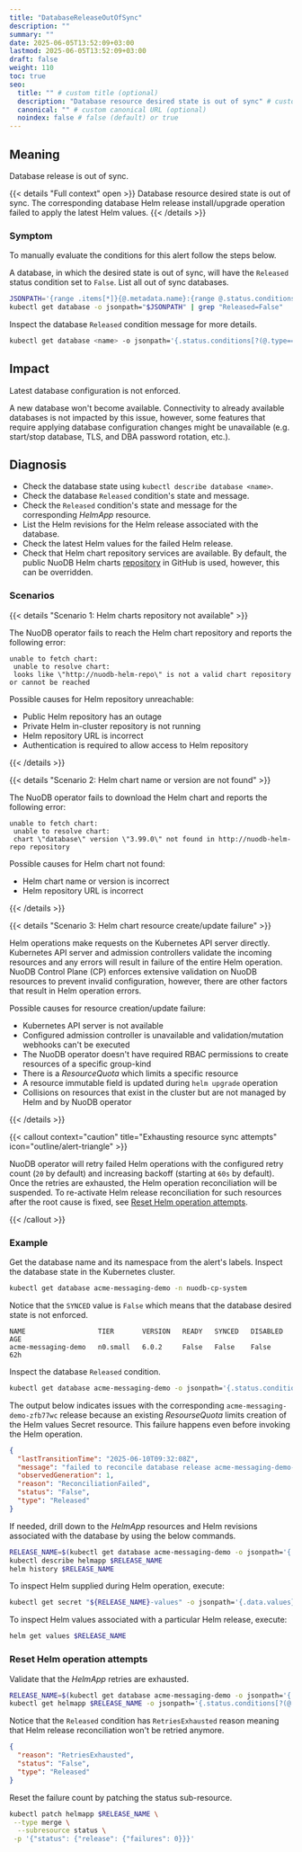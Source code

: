 ```yaml
---
title: "DatabaseReleaseOutOfSync"
description: ""
summary: ""
date: 2025-06-05T13:52:09+03:00
lastmod: 2025-06-05T13:52:09+03:00
draft: false
weight: 110
toc: true
seo:
  title: "" # custom title (optional)
  description: "Database resource desired state is out of sync" # custom description (recommended)
  canonical: "" # custom canonical URL (optional)
  noindex: false # false (default) or true
---
```


## Meaning

Database release is out of sync.

{{< details "Full context" open >}}
Database resource desired state is out of sync.
The corresponding database Helm release install/upgrade operation failed to apply the latest Helm values.
{{< /details >}}

### Symptom

To manually evaluate the conditions for this alert follow the steps below.

A database, in which the desired state is out of sync, will have the `Released` status condition set to `False`.
List all out of sync databases.

```sh
JSONPATH='{range .items[*]}{@.metadata.name}:{range @.status.conditions[?(@.type=="Released")]}{@.type}={@.status}{"\n"}{end}{end}'
kubectl get database -o jsonpath="$JSONPATH" | grep "Released=False"
```

Inspect the database `Released` condition message for more details.

```sh
kubectl get database <name> -o jsonpath='{.status.conditions[?(@.type=="Released")]}' | jq
```

## Impact

Latest database configuration is not enforced.

A new database won't become available.
Connectivity to already available databases is not impacted by this issue, however, some features that require applying database configuration changes might be unavailable (e.g. start/stop database, TLS, and DBA password rotation, etc.).

## Diagnosis

- Check the database state using `kubectl describe database <name>`.
- Check the database `Released` condition's state and message.
- Check the `Released` condition's state and message for the corresponding _HelmApp_ resource.
- List the Helm revisions for the Helm release associated with the database.
- Check the latest Helm values for the failed Helm release.
- Check that Helm chart repository services are available.
By default, the public NuoDB Helm charts [repository](https://nuodb.github.io/nuodb-helm-charts) in GitHub is used, however, this can be overridden.

### Scenarios

{{< details "Scenario 1: Helm charts repository not available" >}}

The NuoDB operator fails to reach the Helm chart repository and reports the following error:

```text
unable to fetch chart:
 unable to resolve chart:
 looks like \"http://nuodb-helm-repo\" is not a valid chart repository or cannot be reached
```

Possible causes for Helm repository unreachable:

- Public Helm repository has an outage
- Private Helm in-cluster repository is not running
- Helm repository URL is incorrect
- Authentication is required to allow access to Helm repository

{{< /details >}}

{{< details "Scenario 2: Helm chart name or version are not found" >}}

The NuoDB operator fails to download the Helm chart and reports the following error:

```text
unable to fetch chart:
 unable to resolve chart:
 chart \"database\" version \"3.99.0\" not found in http://nuodb-helm-repo repository
```

Possible causes for Helm chart not found:

- Helm chart name or version is incorrect
- Helm repository URL is incorrect

{{< /details >}}

{{< details "Scenario 3: Helm chart resource create/update failure" >}}

Helm operations make requests on the Kubernetes API server directly.
Kubernetes API server and admission controllers validate the incoming resources and any errors will result in failure of the entire Helm operation.
NuoDB Control Plane (CP) enforces extensive validation on NuoDB resources to prevent invalid configuration, however, there are other factors that result in Helm operation errors.

Possible causes for resource creation/update failure:

- Kubernetes API server is not available
- Configured admission controller is unavailable and validation/mutation webhooks can't be executed
- The NuoDB operator doesn't have required RBAC permissions to create resources of a specific group-kind
- There is a _ResourceQuota_ which limits a specific resource
- A resource immutable field is updated during `helm upgrade` operation
- Collisions on resources that exist in the cluster but are not managed by Helm and by NuoDB operator

{{< /details >}}

{{< callout context="caution" title="Exhausting resource sync attempts" icon="outline/alert-triangle" >}}

NuoDB operator will retry failed Helm operations with the configured retry count (`20` by default) and increasing backoff (starting at `60s` by default).
Once the retries are exhausted, the Helm operation reconciliation will be suspended.
To re-activate Helm release reconciliation for such resources after the root cause is fixed, see [Reset Helm operation attempts](#reset-helm-operation-attempts).

{{< /callout >}}

### Example

Get the database name and its namespace from the alert's labels.
Inspect the database state in the Kubernetes cluster.

```sh
kubectl get database acme-messaging-demo -n nuodb-cp-system
```

Notice that the `SYNCED` value is `False` which means that the database desired state is not enforced.

```text
NAME                  TIER       VERSION   READY   SYNCED   DISABLED   AGE
acme-messaging-demo   n0.small   6.0.2     False   False    False      62h
```

Inspect the database `Released` condition.

```sh
kubectl get database acme-messaging-demo -o jsonpath='{.status.conditions[?(@.type=="Released")]}' | jq
```

The output below indicates issues with the corresponding `acme-messaging-demo-zfb77wc` release because an existing _ResourseQuota_ limits creation of the Helm values Secret resource.
This failure happens even before invoking the Helm operation.

```json
{
  "lastTransitionTime": "2025-06-10T09:32:08Z",
  "message": "failed to reconcile database release acme-messaging-demo-zfb77wc: unable to process Secret default/acme-messaging-demo-zfb77wc-values: secrets \"acme-messaging-demo-zfb77wc-values\" is forbidden: exceeded quota: quota-account, requested: count/secrets=1, used: count/secrets=500, limited: count/secrets=500",
  "observedGeneration": 1,
  "reason": "ReconciliationFailed",
  "status": "False",
  "type": "Released"
}
```

If needed, drill down to the _HelmApp_ resources and Helm revisions associated with the database by using the below commands.

```sh
RELEASE_NAME=$(kubectl get database acme-messaging-demo -o jsonpath='{.spec.template.releaseName}')
kubectl describe helmapp $RELEASE_NAME
helm history $RELEASE_NAME
```

To inspect Helm supplied during Helm operation, execute:

```sh
kubectl get secret "${RELEASE_NAME}-values" -o jsonpath='{.data.values}' | base64 -d
```

To inspect Helm values associated with a particular Helm release, execute:

```sh
helm get values $RELEASE_NAME
```

### Reset Helm operation attempts

Validate that the _HelmApp_ retries are exhausted.

```sh
RELEASE_NAME=$(kubectl get database acme-messaging-demo -o jsonpath='{.spec.template.releaseName}')
kubectl get helmapp $RELEASE_NAME -o jsonpath='{.status.conditions[?(@.type=="Released")]}' | jq
```

Notice that the `Released` condition has `RetriesExhausted` reason meaning that Helm release reconciliation won't be retried anymore.

```json
{
  "reason": "RetriesExhausted",
  "status": "False",
  "type": "Released"
}
```

Reset the failure count by patching the status sub-resource.

```sh
kubectl patch helmapp $RELEASE_NAME \
 --type merge \
  --subresource status \
 -p '{"status": {"release": {"failures": 0}}}'
```
